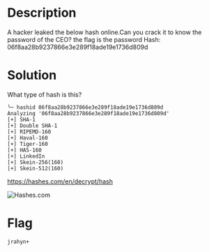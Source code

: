 # Description

A hacker leaked the below hash online.Can you crack it to know the password of the CEO? the flag is the password Hash: 06f8aa28b9237866e3e289f18ade19e1736d809d

# Solution


What type of hash is this?

```
╰─ hashid 06f8aa28b9237866e3e289f18ade19e1736d809d        
Analyzing '06f8aa28b9237866e3e289f18ade19e1736d809d'
[+] SHA-1 
[+] Double SHA-1 
[+] RIPEMD-160 
[+] Haval-160 
[+] Tiger-160 
[+] HAS-160 
[+] LinkedIn 
[+] Skein-256(160) 
[+] Skein-512(160) 
```

https://hashes.com/en/decrypt/hash

![Hashes.com](https://github.com/W4W1R3/CTF-CHRONICLES/raw/main/CYBERTALENTS/CyberTalents-Introduction-to-Cybersecurity-Bootcamp-2023/Challenges/1.png)

# Flag

`jrahyn+`
